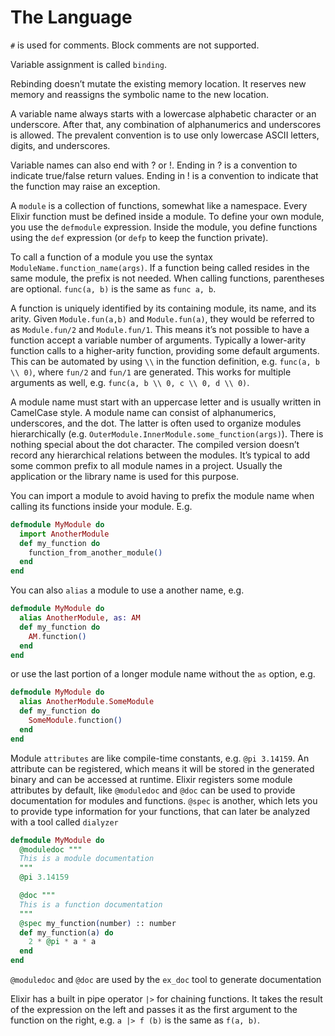 # The Language

`#` is used for comments. Block comments are not supported.

Variable assignment is called `binding`.

Rebinding doesn’t mutate the existing memory location. It reserves new memory
and reassigns the symbolic name to the new location.

A variable name always starts with a lowercase alphabetic character or an
underscore. After that, any combination of alphanumerics and underscores is
allowed. The prevalent convention is to use only lowercase ASCII letters,
digits, and underscores.

Variable names can also end with ? or !. Ending in ? is a convention to indicate
true/false return values. Ending in ! is a convention to indicate that the
function may raise an exception.

A `module` is a collection of functions, somewhat like a namespace. Every Elixir
function must be defined inside a module. To define your own module, you use the
`defmodule` expression. Inside the module, you define functions using the `def`
expression (or `defp` to keep the function private).

To call a function of a module you use the syntax
`ModuleName.function_name(args)`. If a function being called resides in the same
module, the prefix is not needed. When calling functions, parentheses are
optional. `func(a, b)` is the same as `func a, b`.

A function is uniquely identified by its containing module, its name, and its
arity. Given `Module.fun(a,b)` and `Module.fun(a)`, they would be referred to as
`Module.fun/2` and `Module.fun/1`. This means it’s not possible to have a
function accept a variable number of arguments. Typically a lower-arity function
calls to a higher-arity function, providing some default arguments. This can be
automated by using `\\` in the function definition, e.g. `func(a, b \\ 0)`,
where `fun/2` and `fun/1` are generated. This works for multiple arguments as
well, e.g. `func(a, b \\ 0, c \\ 0, d \\ 0)`.

A module name must start with an uppercase letter and is usually written in
CamelCase style. A module name can consist of alphanumerics, underscores, and
the dot. The latter is often used to organize modules hierarchically (e.g.
`OuterModule.InnerModule.some_function(args)`). There is nothing special about
the dot character. The compiled version doesn’t record any hierarchical
relations between the modules. It’s typical to add some common prefix to all
module names in a project. Usually the application or the library name is used
for this purpose.

You can import a module to avoid having to prefix the module name when calling
its functions inside your module. E.g.

```elixir
defmodule MyModule do
  import AnotherModule
  def my_function do
    function_from_another_module()
  end
end
```

You can also `alias` a module to use a another name, e.g.

```elixir
defmodule MyModule do
  alias AnotherModule, as: AM
  def my_function do
    AM.function()
  end
end
```

or use the last portion of a longer module name without the `as` option, e.g.

```elixir
defmodule MyModule do
  alias AnotherModule.SomeModule
  def my_function do
    SomeModule.function()
  end
end
```

Module `attributes` are like compile-time constants, e.g. `@pi 3.14159`. An
attribute can be registered, which means it will be stored in the generated
binary and can be accessed at runtime. Elixir registers some module attributes
by default, like `@moduledoc` and `@doc` can be used to provide documentation
for modules and functions. `@spec` is another, which lets you to provide type
information for your functions, that can later be analyzed with a tool called
`dialyzer`

```elixir
defmodule MyModule do
  @moduledoc """
  This is a module documentation
  """
  @pi 3.14159

  @doc """
  This is a function documentation
  """
  @spec my_function(number) :: number
  def my_function(a) do
    2 * @pi * a * a
  end
end
```

`@moduledoc` and `@doc` are used by the `ex_doc` tool to generate documentation

Elixir has a built in pipe operator `|>` for chaining functions. It takes the
result of the expression on the left and passes it as the first argument to the
function on the right, e.g. `a |> f (b)` is the same as `f(a, b)`.
